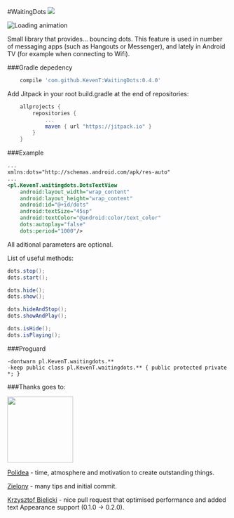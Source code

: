 #WaitingDots
[![](https://jitpack.io/v/KevenT/WaitingDots.svg)](https://jitpack.io/#KevenT/WaitingDots)

![Loading animation](https://raw.githubusercontent.com/KevenT/WaitingDots/master/images/dotsLoadingAnimation.gif)

Small library that provides... bouncing dots. This feature is used in number of messaging apps (such as Hangouts or Messenger), and lately in Android TV (for example when connecting to Wifi).


###Gradle depedency
```gradle
    compile 'com.github.KevenT:WaitingDots:0.4.0'
```
Add Jitpack in your root build.gradle at the end of repositories:
```gradle
	allprojects {
		repositories {
			...
			maven { url "https://jitpack.io" }
		}
	}
```


###Example
```xml
...
xmlns:dots="http://schemas.android.com/apk/res-auto"
...
<pl.KevenT.waitingdots.DotsTextView
    android:layout_width="wrap_content"
    android:layout_height="wrap_content"
    android:id="@+id/dots"
    android:textSize="45sp"
    android:textColor="@android:color/text_color"
    dots:autoplay="false"
    dots:period="1000"/>
```
All aditional parameters are optional.

List of useful methods:
```java
dots.stop();
dots.start();

dots.hide();
dots.show();

dots.hideAndStop();
dots.showAndPlay();

dots.isHide();
dots.isPlaying();
```


###Proguard
```
-dontwarn pl.KevenT.waitingdots.**
-keep public class pl.KevenT.waitingdots.** { public protected private *; }
```


###Thanks goes to:

<img src="images/polideaLogo.jpg" width="150" height="150"/>

[Polidea](https://www.polidea.com/) - time, atmosphere and motivation to create outstanding things.

[Zielony](https://github.com/ZieIony) - many tips and initial commit.

[Krzysztof Bielicki](https://github.com/krzysiekbielicki) - nice pull request that optimised performance and added text Appearance support (0.1.0 -> 0.2.0).

